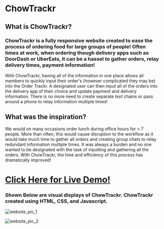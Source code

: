 # ChowTrackr


## What is ChowTrackr?
### ChowTrackr is a fully responsive website created to ease the process of ordering food for large groups of people! Often times at work, when ordering though delivery apps such as DoorDash or UberEats, it can be a hassel to gather orders, relay delivery times, payment information!
With ChowTrackr, having all of the information in one place allows all members to quickly input their order's (however complicated they may be) into the Order Trackr. A designated user can then input all of the orders into the delivery app of their choice and update payment and delivery information.
There is no more need to create separate text chains or pass around a phone to relay information multiple times!

## What was the inspiration?
We would on many occasions order lunch during office hours for > 7 people. More than often, this would cause disruption to the workflow as it would take much time to gather all orders and creating group chats to relay redundant information multiple times. It was always a burden and no one wanted to be designated with the task of inputting and gathering all the orders. With ChowTrackr, the time and efficiency of this process has dramatically improved!

# [Click Here for Live Demo!](https://chowtrackr.netlify.app/index.html)


### Shown Below are visual displays of ChowTrackr. ChowTrackr created using HTML, CSS, and Javascript.

![website_pic_1](https://github.com/KavyaKolavasi1/ToDo-List/assets/135289399/e4c9d2d2-156e-445e-bc7b-cbf95343c063)



![website_pic_2](https://github.com/KavyaKolavasi1/ToDo-List/assets/135289399/9ac3851e-dc43-4ccb-8d67-05940b333887)
